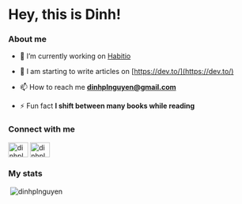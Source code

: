 # Hey, this is Dinh!

### About me

- 🔭 I’m currently working on [Habitio](https://habitio.netlify.app/)

- 📝 I am starting to write articles on [https://dev.to/](https://dev.to/)

- 📫 How to reach me **dinhplnguyen@gmail.com**

- ⚡ Fun fact **I shift between many books while reading**

### Connect with me

<a href="https://dev.to/dinhplnguyen" target="blank"><img align="center" src="https://raw.githubusercontent.com/rahuldkjain/github-profile-readme-generator/master/src/images/icons/Social/devto.svg" alt="dinhplnguyen" height="30" width="40" /></a>
<a href="https://linkedin.com/in/dinhplnguyen" target="blank"><img align="center" src="https://raw.githubusercontent.com/rahuldkjain/github-profile-readme-generator/master/src/images/icons/Social/linked-in-alt.svg" alt="dinhplnguyen" height="30" width="40" /></a>


### My stats

<p>&nbsp;<img align="center" src="https://github-readme-stats.vercel.app/api?username=dinhplnguyen&show_icons=true&locale=en" alt="dinhplnguyen" /></p>

